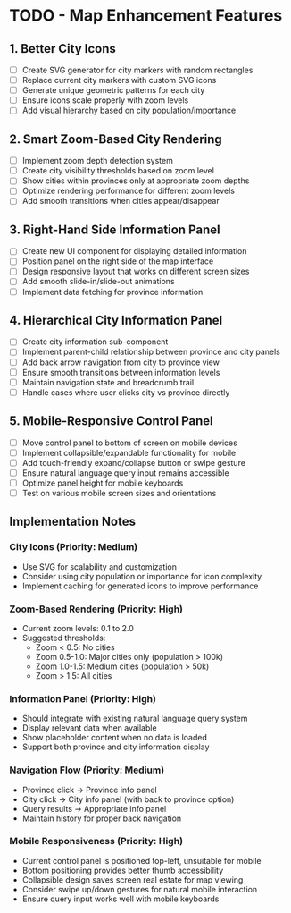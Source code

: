 # TODO - Map Enhancement Features

## 1. Better City Icons
- [ ] Create SVG generator for city markers with random rectangles
- [ ] Replace current city markers with custom SVG icons
- [ ] Generate unique geometric patterns for each city
- [ ] Ensure icons scale properly with zoom levels
- [ ] Add visual hierarchy based on city population/importance

## 2. Smart Zoom-Based City Rendering
- [ ] Implement zoom depth detection system
- [ ] Create city visibility thresholds based on zoom level
- [ ] Show cities within provinces only at appropriate zoom depths
- [ ] Optimize rendering performance for different zoom levels
- [ ] Add smooth transitions when cities appear/disappear

## 3. Right-Hand Side Information Panel
- [ ] Create new UI component for displaying detailed information
- [ ] Position panel on the right side of the map interface
- [ ] Design responsive layout that works on different screen sizes
- [ ] Add smooth slide-in/slide-out animations
- [ ] Implement data fetching for province information

## 4. Hierarchical City Information Panel
- [ ] Create city information sub-component
- [ ] Implement parent-child relationship between province and city panels
- [ ] Add back arrow navigation from city to province view
- [ ] Ensure smooth transitions between information levels
- [ ] Maintain navigation state and breadcrumb trail
- [ ] Handle cases where user clicks city vs province directly

## 5. Mobile-Responsive Control Panel
- [ ] Move control panel to bottom of screen on mobile devices
- [ ] Implement collapsible/expandable functionality for mobile
- [ ] Add touch-friendly expand/collapse button or swipe gesture
- [ ] Ensure natural language query input remains accessible
- [ ] Optimize panel height for mobile keyboards
- [ ] Test on various mobile screen sizes and orientations

## Implementation Notes

### City Icons (Priority: Medium)
- Use SVG for scalability and customization
- Consider using city population or importance for icon complexity
- Implement caching for generated icons to improve performance

### Zoom-Based Rendering (Priority: High)
- Current zoom levels: 0.1 to 2.0
- Suggested thresholds:
  - Zoom < 0.5: No cities
  - Zoom 0.5-1.0: Major cities only (population > 100k)
  - Zoom 1.0-1.5: Medium cities (population > 50k)
  - Zoom > 1.5: All cities

### Information Panel (Priority: High)
- Should integrate with existing natural language query system
- Display relevant data when available
- Show placeholder content when no data is loaded
- Support both province and city information display

### Navigation Flow (Priority: Medium)
- Province click → Province info panel
- City click → City info panel (with back to province option)
- Query results → Appropriate info panel
- Maintain history for proper back navigation

### Mobile Responsiveness (Priority: High)
- Current control panel is positioned top-left, unsuitable for mobile
- Bottom positioning provides better thumb accessibility
- Collapsible design saves screen real estate for map viewing
- Consider swipe up/down gestures for natural mobile interaction
- Ensure query input works well with mobile keyboards